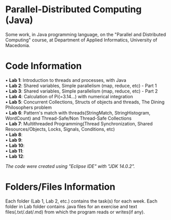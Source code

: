 # Parallel-Distributed Computing (Java)

Some work, in Java programming language, on the "Parallel and Distributed Computing" course, at Department of Applied Informatics, University of Macedonia.

# Code Information

• **Lab 1**: Introduction to threads and processes, with Java                                                                                             
• **Lab 2**: Shared variables, Simple parallelism (map, reduce, etc) - Part 1                                                                             
• **Lab 3**: Shared variables, Simple parallelism (map, reduce, etc) - Part 2                                                                            
• **Lab 4**: Calculation of Pi(=3.14...) with numerical integration                                                                                     
• **Lab 5**: Concurrent Collections, Structs of objects and threads, The Dining Philosophers problem                                                          
• **Lab 6**: Pattern's match with threads(StringMatch, StringHistogram, WordCount) and Thread-Safe/Non Thread-Safe Collections                                 
• **Lab 7**: Multithreaded Programming(Thread Synchronization, Shared Resources/Objects, Locks, Signals, Conditions, etc)                                   
• **Lab 8**:                                                                                                                                         
• **Lab 9**:                                                                                                                                              
• **Lab 10**:                                                                                                                                             
• **Lab 11**:                                                                                                                                            
• **Lab 12**:                                                                                                                                                

*The code were created using "Eclipse IDE" with "JDK 14.0.2".*

# Folders/Files Information

Each folder (Lab 1, Lab 2, etc.) contains the task(s) for each week.
Each folder in Lab folder contains .java files for an exercise and text files(.txt/.dat/.md) from which the program reads or writes(if any).
